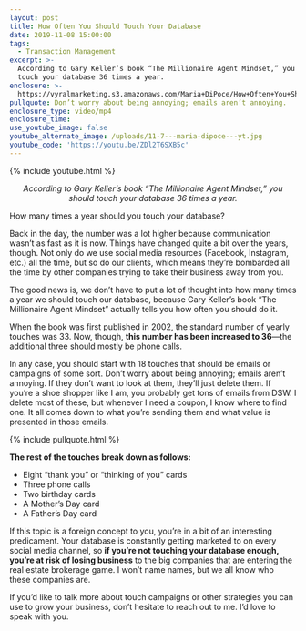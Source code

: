 ```yaml
---
layout: post
title: How Often You Should Touch Your Database
date: 2019-11-08 15:00:00
tags:
  - Transaction Management
excerpt: >-
  According to Gary Keller’s book “The Millionaire Agent Mindset,” you should
  touch your database 36 times a year.
enclosure: >-
  https://vyralmarketing.s3.amazonaws.com/Maria+DiPoce/How+Often+You+Should+Touch+Your+Database.mp4
pullquote: Don’t worry about being annoying; emails aren’t annoying.
enclosure_type: video/mp4
enclosure_time:
use_youtube_image: false
youtube_alternate_image: /uploads/11-7---maria-dipoce---yt.jpg
youtube_code: 'https://youtu.be/ZDl2T6SXB5c'
---
```


{% include youtube.html %}

<p style="text-align: center;"><em>According to Gary Keller’s book “The Millionaire Agent Mindset,” you should touch your database 36 times a year.</em></p>

How many times a year should you touch your database?

Back in the day, the number was a lot higher because communication wasn’t as fast as it is now. Things have changed quite a bit over the years, though. Not only do we use social media resources (Facebook, Instagram, etc.) all the time, but so do our clients, which means they’re bombarded all the time by other companies trying to take their business away from you.&nbsp;

The good news is, we don’t have to put a lot of thought into how many times a year we should touch our database, because Gary Keller’s book “The Millionaire Agent Mindset” actually tells you how often you should do it.&nbsp;

When the book was first published in 2002, the standard number of yearly touches was 33. Now, though, **this number has been increased to 36**—the additional three should mostly be phone calls.&nbsp;

In any case, you should start with 18 touches that should be emails or campaigns of some sort. Don’t worry about being annoying; emails aren’t annoying. If they don’t want to look at them, they’ll just delete them. If you’re a shoe shopper like I am, you probably get tons of emails from DSW. I delete most of these, but whenever I need a coupon, I know where to find one. It all comes down to what you’re sending them and what value is presented in those emails.&nbsp;

{% include pullquote.html %}

**The rest of the touches break down as follows:**

* Eight “thank you” or “thinking of you” cards
* Three phone calls
* Two birthday cards
* A Mother’s Day card
* A Father’s Day card

If this topic is a foreign concept to you, you’re in a bit of an interesting predicament. Your database is constantly getting marketed to on every social media channel, so **if you’re not touching your database enough, you’re at risk of losing business** to the big companies that are entering the real estate brokerage game. I won’t name names, but we all know who these companies are.&nbsp;

If you’d like to talk more about touch campaigns or other strategies you can use to grow your business, don’t hesitate to reach out to me. I’d love to speak with you.&nbsp;